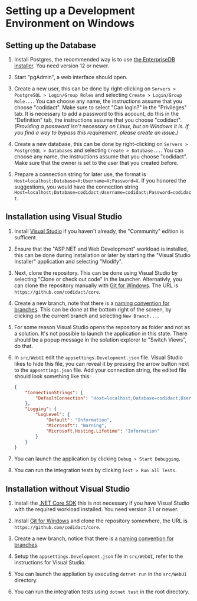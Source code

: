 # Setting up a Development Environment on Windows

## Setting up the Database

 1. Install Postgres, the recommended way is to use [the EnterpriseDB installer][5]. You need version
    12 or newer.

 2. Start "pgAdmin", a web interface should open.

 3. Create a new user, this can be done by right-clicking on `Servers > PostgreSQL > Login/Group Roles`
    and selecting `Create > Login/Group Role...`. You can choose any name, the instructions assume that
    you choose "codidact". Make sure to select "Can login?" in the "Privileges" tab. It is necessary to
    add a password to this account, do this in the "Definition" tab, the instructions assume that you choose
    "codidact". *(Providing a password isn't necessary on Linux, but on Windows it is.
    If you find a way to bypass this requirement, please create an issue.)*

 4. Create a new database, this can be done by right-clicking on `Servers > PostgreSQL > Databases` and
    selecting `Create > Database...`. You can choose any name, the instructions assume that you choose
    "codidact". Make sure that the owner is set to the user that you created before.

 5. Prepare a connection string for later use, the format is `Host=localhost;Database=X;Username=X;Password=X`.
    If you honored the suggestions, you would have the connection string
    `Host=localhost;Database=codidact;Username=codidact;Password=codidact`.

## Installation using Visual Studio

 1. Install [Visual Studio][1] if you haven't already, the "Community" edition is sufficent.

 2. Ensure that the "ASP.NET and Web Development" workload is installed, this can be done during
    installation or later by starting the "Visual Studio Installer" application and selecting
    "Modify".

 3. Next, clone the repository. This can be done using Visual Studio by selecting "Clone or check out code"
    in the launcher. Alternativly, you can clone the repository manually with [Git for Windows][3]. The
    URL is `https://github.com/codidact/core`.

 4. Create a new branch, note that there is a [naming convention for branches][4]. This can be done at the bottom right of
    the screen, by clicking on the current branch and selecting `New Branch...`.

 5. For some reason Visual Studio opens the repository as folder and not as a solution. It's not possible
    to launch the application in this state. There should be a popup message in the solution explorer
    to "Switch Views", do that.

 6. In `src/WebUI` edit the `appsettings.Development.json` file. Visual Studio likes to hide this file, you
    can reveal it by pressing the arrow button next to the `appsettings.json` file. Add your connection string,
    the edited file should look something like this:

    ~~~json
    {
        "ConnectionStrings": {
            "DefaultConnection": "Host=localhost;Database=codidact;Username=codidact;Password=codidact"
        },
        "Logging": {
            "LogLevel": {
                "Default": "Information",
                "Microsoft": "Warning",
                "Microsoft.Hosting.Lifetime": "Information"
            }
        }
    }
    ~~~

 7. You can launch the application by clicking `Debug > Start Debugging`.

 8. You can run the integration tests by clicking `Test > Run all Tests`.

## Installation without Visual Studio

 1. Install the [.NET Core SDK][2] this is not necessary if you have Visual Studio with the
    required workload installed. You need version 3.1 or newer.

 2. Install [Git for Windows][3] and clone the repository somewhere, the URL is `https://github.com/codidact/core`.

 3. Create a new branch, notice that there is a [naming convention for branches][4].

 4. Setup the `appsettings.Development.json` file in `src/WebUI`, refer to the instructions for Visual Studio.

 5. You can launch the appliation by executing `dotnet run` in the `src/WebUI` directory.

 6. You can run the integration tests using `dotnet test` in the root directory.

  [1]: https://visualstudio.microsoft.com/downloads/
  [2]: https://dotnet.microsoft.com/download
  [3]: https://git-scm.com/download/win
  [4]: https://github.com/codidact/core/blob/develop/CONTRIBUTING.md#whats-the-workflow
  [5]: https://www.enterprisedb.com/downloads/postgres-postgresql-downloads
